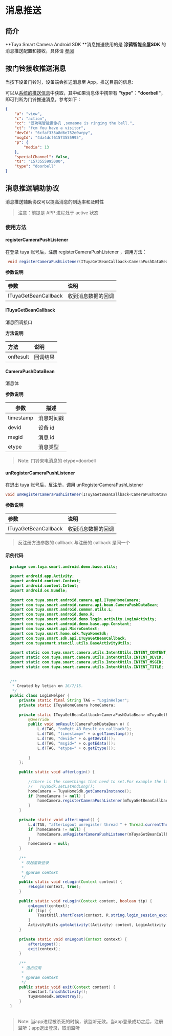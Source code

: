 # 消息推送



## 简介

**Tuya Smart Camera Android SDK **消息推送使用的是 **涂鸦智能全屋SDK** 的消息推送配置和接收，具体请 [参阅](https://tuyainc.github.io/tuyasmart_home_android_sdk_doc/zh-hans/resource/MessagePush.html)



## 按门铃接收推送消息

当按下设备门铃时，设备端会推送消息至 App。推送目前的信息:

可以从[系统的推送信息](https://tuyainc.github.io/tuyasmart_home_android_sdk_doc/zh-hans/resource/MessagePush.html)中获取，其中如果消息体中携带有 **"type"："doorbell"**，即可判断为门铃推送消息。参考如下：

```json
{
	"a": "view",
	"c": "action",
	"cc": "低功耗智能摄像机 ,someone is ringing the bell.",
	"ct": "fcm You have a visitor",
	"devId": "6cfaf335a8d6e752e0wrpy",
	"msgId": "4da4dcf61573555995",
	"p": {
		"media": 13
	},
	"specialChannel": false,
	"ts": "1573555995000",
	"type": "doorbell"
}
```



## 消息推送辅助协议

消息推送辅助协议可以提高消息的到达率和及时性

> 注意：前提是 APP 进程处于 active 状态



### 使用方法



#### registerCameraPushListener

在登录 tuya 账号后，注册 registerCameraPushListener ，调用方法：

```java
 void registerCameraPushListener(ITuyaGetBeanCallback<CameraPushDataBean> callback);
```

**参数说明**

| 参数                 | 说明               |
| :-------------------- | :------------------ |
| ITuyaGetBeanCallback | 收到消息数据的回调 |



#### ITuyaGetBeanCallback 

消息回调接口

**方法说明**

| 方法     | 说明     |
| :-------- | :-------- |
| onResult | 回调结果 |



#### CameraPushDataBean

 消息体

**参数说明**

| 参数      | 描述       |
| --------- | ---------- |
| timestamp | 消息时间戳 |
| devid     | 设备 id    |
| msgid     | 消息 id    |
| etype     | 消息类型   |

> Note: 门铃来电消息的 etype=doorbell 



#### unRegisterCameraPushListener

在退出 tuya 账号后，反注册，调用 unRegisterCameraPushListener

```java
void unRegisterCameraPushListener(ITuyaGetBeanCallback<CameraPushDataBean> callback);
```

**参数说明**

| 参数                 | 说明               |
| :-------------------- | :------------------ |
| ITuyaGetBeanCallback | 收到消息数据的回调 |

> 反注册方法参数的 callback 与注册的 callback 是同一个



#### 示例代码

 ```java
   package com.tuya.smart.android.demo.base.utils;
   
   import android.app.Activity;
   import android.content.Context;
   import android.content.Intent;
   import android.os.Bundle;
   
   import com.tuya.smart.android.camera.api.ITuyaHomeCamera;
   import com.tuya.smart.android.camera.api.bean.CameraPushDataBean;
   import com.tuya.smart.android.common.utils.L;
   import com.tuya.smart.android.demo.R;
   import com.tuya.smart.android.demo.login.activity.LoginActivity;
   import com.tuya.smart.android.demo.base.app.Constant;
   import com.tuya.smart.api.MicroContext;
   import com.tuya.smart.home.sdk.TuyaHomeSdk;
   import com.tuya.smart.sdk.api.ITuyaGetBeanCallback;
   import com.tuyasmart.stencil.utils.BaseActivityUtils;
   
   import static com.tuya.smart.camera.utils.IntentUtils.INTENT_CONTENT;
   import static com.tuya.smart.camera.utils.IntentUtils.INTENT_DEVID;
   import static com.tuya.smart.camera.utils.IntentUtils.INTENT_MSGID;
   import static com.tuya.smart.camera.utils.IntentUtils.INTENT_TITLE;
   
   
   /**
    * Created by letian on 16/7/15.
    */
   public class LoginHelper {
       private static final String TAG = "LoginHelper";
       private static ITuyaHomeCamera homeCamera;
   
       private static ITuyaGetBeanCallback<CameraPushDataBean> mTuyaGetBeanCallback = new ITuyaGetBeanCallback<CameraPushDataBean>() {
           @Override
           public void onResult(CameraPushDataBean o) {
               L.d(TAG, "onMqtt_43_Result on callback");
               L.d(TAG, "timestamp=" + o.getTimestamp());
               L.d(TAG, "devid=" + o.getDevId());
               L.d(TAG, "msgid=" + o.getEdata());
               L.d(TAG, "etype=" + o.getEtype());
   
           }
       };
   
       public static void afterLogin() {
   
           //there is the somethings that need to set.For example the lat and lon;
           //   TuyaSdk.setLatAndLong();
           homeCamera = TuyaHomeSdk.getCameraInstance();
           if (homeCamera != null) {
               homeCamera.registerCameraPushListener(mTuyaGetBeanCallback);
           }
       }
   
       private static void afterLogout() {
           L.d(TAG, "afterLogout unregister thread " + Thread.currentThread().getName());
           if (homeCamera != null) {
               homeCamera.unRegisterCameraPushListener(mTuyaGetBeanCallback);
           }
           homeCamera = null;
       }
   
       /**
        * 唤起重新登录
        *
        * @param context
        */
       public static void reLogin(Context context) {
           reLogin(context, true);
       }
   
       public static void reLogin(Context context, boolean tip) {
           onLogout(context);
           if (tip) {
               ToastUtil.shortToast(context, R.string.login_session_expired);
           }
           ActivityUtils.gotoActivity((Activity) context, LoginActivity.class, ActivityUtils.ANIMATE_FORWARD, true);
       }
   
       private static void onLogout(Context context) {
           afterLogout();
           exit(context);
       }
   
       /**
        * 退出应用
        *
        * @param context
        */
       public static void exit(Context context) {
           Constant.finishActivity();
           TuyaHomeSdk.onDestroy();
       }
   }
   
 ```

> Note: 当app进程被杀死的时候，该监听无效。当app登录成功之后，注册监听；app退出登录，取消监听